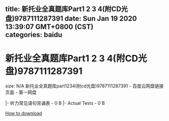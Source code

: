 
title: 新托业全真题库Part1 2 3 4(附CD光盘)9787111287391
date: Sun Jan 19 2020 13:39:07 GMT+0800 (CST)    
categories: baidu
---

# 新托业全真题库Part1 2 3 4(附CD光盘)9787111287391
size: N/A
 新托业全真题库part1234(附cd光盘)9787111287391 - 百度云网盘链接页面 - 第一网盘
 
|- 听力常见语句背诵表 - 0 B
|- Actual Tests - 0 B

[How to download](https://bpcam.bemobtrk.com/go/2ceec3aa-1ca2-46d6-b9ff-aaa5c184517c?jno=3114)